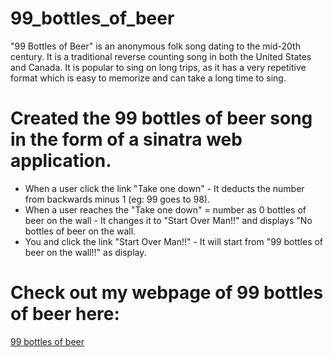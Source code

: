 # 99_bottles_of_beer

"99 Bottles of Beer" is an anonymous folk song dating to the mid-20th century. It is a traditional reverse counting song in both the United States and Canada. It is popular to sing on long trips, as it has a very repetitive format which is easy to memorize and can take a long time to sing.

# Created the 99 bottles of beer song in the form of a sinatra web application.

- When a user click the link "Take one down" - It deducts the number from backwards minus 1 (eg: 99 goes to 98).
- When a user reaches the "Take one down" = number as 0 bottles of beer on the wall - It changes it to "Start Over Man!!" and displays "No bottles of beer on the wall.
- You and click the link "Start Over Man!!" - It will start from "99 bottles of beer on the wall!!" as display.

# Check out my webpage of 99 bottles of beer here: 
[99 bottles of beer](https://sheltered-springs-74769.herokuapp.com/99)